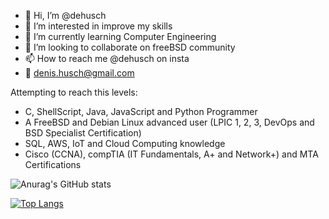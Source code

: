 - 👋 Hi, I’m @dehusch
- 👀 I’m interested in improve my skills
- 🌱 I’m currently learning Computer Engineering
- 💞️ I’m looking to collaborate on freeBSD community
- 📫 How to reach me @dehusch on insta
- 📧 denis.husch@gmail.com

Attempting to reach this levels:
- C, ShellScript, Java, JavaScript and Python Programmer
- A FreeBSD and Debian Linux advanced user (LPIC 1, 2, 3, DevOps and BSD Specialist Certification)
- SQL, AWS, IoT and Cloud Computing knowledge
- Cisco (CCNA), compTIA (IT Fundamentals, A+ and Network+) and MTA Certifications

![Anurag's GitHub stats](https://github-readme-stats.vercel.app/api?username=dehusch&show_icons=true&theme=dark&border_radius=20&c%2B%2B%layout=compact)



[![Top Langs](https://github-readme-stats.vercel.app/api/top-langs/?username=dehusch&&layout=compact)](https://github.com/anuraghazra/github-readme-stats)




<!---
dehusch/dehusch is a ✨ special ✨ repository because its `README.md` (this file) appears on your GitHub profile.
You can click the Preview link to take a look at your changes.
--->

